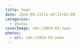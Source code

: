 ```yaml
---
title: Swan
date: 2024-09-21T11:49:21+02:00
categories:
  - photos
coverImage: cdn:/2024-03-swan
photos:
  - url: cdn:/2024-03-swan
---
```

